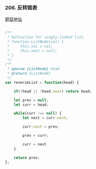 ### 206. 反转链表

[题目地址](https://leetcode-cn.com/problems/reverse-linked-list/)

```javascript

/**
 * Definition for singly-linked list.
 * function ListNode(val) {
 *     this.val = val;
 *     this.next = null;
 * }
 */
/**
 * @param {ListNode} head
 * @return {ListNode}
 */
var reverseList = function(head) {

    if(!head || !head.next) return head;

    let prev = null;
    let curr = head;

    while(curr !== null) {
        let next = curr.next;

        curr.next = prev;

        prev = curr;

        curr = next
    }

    return prev;
};

```